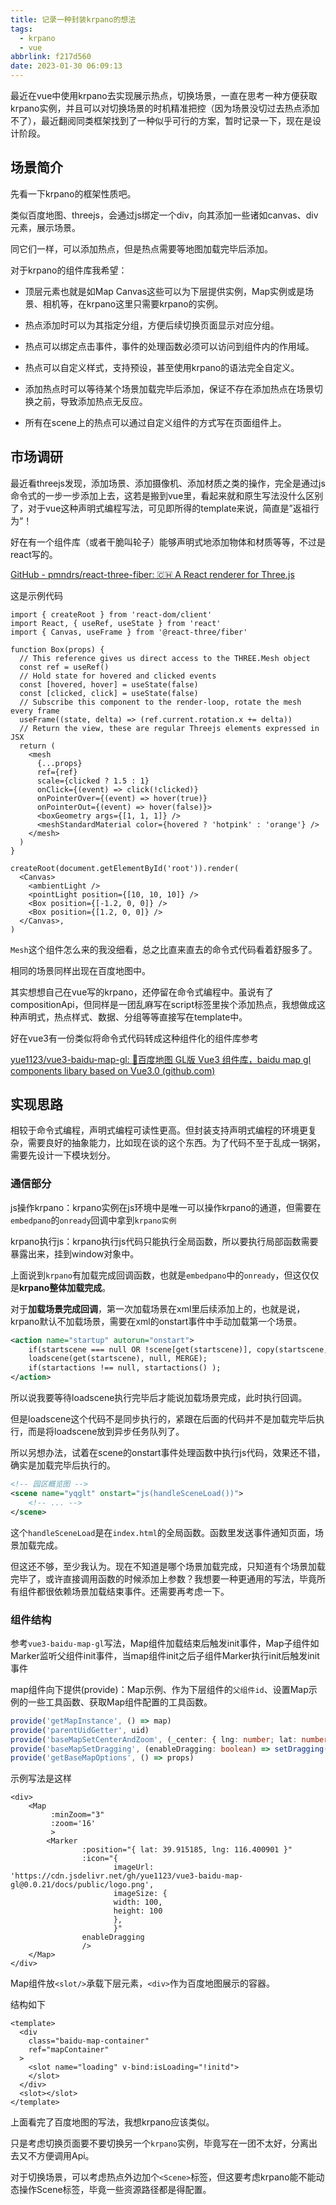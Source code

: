 ```yaml
---
title: 记录一种封装krpano的想法
tags:
  - krpano
  - vue
abbrlink: f217d560
date: 2023-01-30 06:09:13
---
```


最近在vue中使用krpano去实现展示热点，切换场景，一直在思考一种方便获取krpano实例，并且可以对切换场景的时机精准把控（因为场景没切过去热点添加不了），最近翻阅同类框架找到了一种似乎可行的方案，暂时记录一下，现在是设计阶段。

<!--more-->

## 场景简介

先看一下krpano的框架性质吧。

类似百度地图、threejs，会通过js绑定一个div，向其添加一些诸如canvas、div元素，展示场景。

同它们一样，可以添加热点，但是热点需要等地图加载完毕后添加。

对于krpano的组件库我希望：

- 顶层元素也就是如Map Canvas这些可以为下层提供实例，Map实例或是场景、相机等，在krpano这里只需要krpano的实例。

- 热点添加时可以为其指定分组，方便后续切换页面显示对应分组。

- 热点可以绑定点击事件，事件的处理函数必须可以访问到组件内的作用域。

- 热点可以自定义样式，支持预设，甚至使用krpano的语法完全自定义。
- 添加热点时可以等待某个场景加载完毕后添加，保证不存在添加热点在场景切换之前，导致添加热点无反应。

- 所有在scene上的热点可以通过自定义组件的方式写在页面组件上。





## 市场调研

最近看threejs发现，添加场景、添加摄像机、添加材质之类的操作，完全是通过js命令式的一步一步添加上去，这若是搬到vue里，看起来就和原生写法没什么区别了，对于vue这种声明式编程写法，可见即所得的template来说，简直是”返祖行为“！

好在有一个组件库（或者干脆叫轮子）能够声明式地添加物体和材质等等，不过是react写的。

[GitHub - pmndrs/react-three-fiber: 🇨🇭 A React renderer for Three.js](https://github.com/pmndrs/react-three-fiber)

这是示例代码

```tsx
import { createRoot } from 'react-dom/client'
import React, { useRef, useState } from 'react'
import { Canvas, useFrame } from '@react-three/fiber'

function Box(props) {
  // This reference gives us direct access to the THREE.Mesh object
  const ref = useRef()
  // Hold state for hovered and clicked events
  const [hovered, hover] = useState(false)
  const [clicked, click] = useState(false)
  // Subscribe this component to the render-loop, rotate the mesh every frame
  useFrame((state, delta) => (ref.current.rotation.x += delta))
  // Return the view, these are regular Threejs elements expressed in JSX
  return (
    <mesh
      {...props}
      ref={ref}
      scale={clicked ? 1.5 : 1}
      onClick={(event) => click(!clicked)}
      onPointerOver={(event) => hover(true)}
      onPointerOut={(event) => hover(false)}>
      <boxGeometry args={[1, 1, 1]} />
      <meshStandardMaterial color={hovered ? 'hotpink' : 'orange'} />
    </mesh>
  )
}

createRoot(document.getElementById('root')).render(
  <Canvas>
    <ambientLight />
    <pointLight position={[10, 10, 10]} />
    <Box position={[-1.2, 0, 0]} />
    <Box position={[1.2, 0, 0]} />
  </Canvas>,
)
```

`Mesh`这个组件怎么来的我没细看，总之比直来直去的命令式代码看着舒服多了。

相同的场景同样出现在百度地图中。

其实想想自己在vue写的krpano，还停留在命令式编程中。虽说有了compositionApi，但同样是一团乱麻写在script标签里挨个添加热点，我想做成这种声明式，热点样式、数据、分组等等直接写在template中。

好在vue3有一份类似将命令式代码转成这种组件化的组件库参考

[yue1123/vue3-baidu-map-gl: 🎉百度地图 GL版 Vue3 组件库，baidu map gl components libary based on Vue3.0 (github.com)](https://github.com/yue1123/vue3-baidu-map-gl)



## 实现思路

相较于命令式编程，声明式编程可读性更高。但封装支持声明式编程的环境更复杂，需要良好的抽象能力，比如现在谈的这个东西。为了代码不至于乱成一锅粥，需要先设计一下模块划分。

### 通信部分

js操作krpano：krpano实例在js环境中是唯一可以操作krpano的通道，但需要在`embedpano`的`onready`回调中拿到`krpano实例`

krpano执行js：krpano执行js代码只能执行全局函数，所以要执行局部函数需要暴露出来，挂到window对象中。

上面说到`krpano`有加载完成回调函数，也就是`embedpano`中的`onready`，但这仅仅是**krpano整体加载完成**。

对于**加载场景完成回调**，第一次加载场景在xml里后续添加上的，也就是说，krpano默认不加载场景，需要在xml的onstart事件中手动加载第一个场景。

```xml
<action name="startup" autorun="onstart">
	if(startscene === null OR !scene[get(startscene)], copy(startscene,scene[0].name); );
	loadscene(get(startscene), null, MERGE);
	if(startactions !== null, startactions() );
</action>
```

所以说我要等待loadscene执行完毕后才能说加载场景完成，此时执行回调。

但是loadscene这个代码不是同步执行的，紧跟在后面的代码并不是加载完毕后执行，而是将loadscene放到异步任务队列了。

所以另想办法，试着在scene的onstart事件处理函数中执行js代码，效果还不错，确实是加载完毕后执行的。

```xml
<!-- 园区概览图 -->
<scene name="yqglt" onstart="js(handleSceneLoad())">
	<!-- ... -->
</scene>
```

这个`handleSceneLoad`是在`index.html`的全局函数。函数里发送事件通知页面，场景加载完成。

但这还不够，至少我认为。现在不知道是哪个场景加载完成，只知道有个场景加载完毕了，或许直接调用函数的时候添加上参数？我想要一种更通用的写法，毕竟所有组件都很依赖场景加载结束事件。还需要再考虑一下。





### 组件结构

参考`vue3-baidu-map-gl`写法，Map组件加载结束后触发init事件，Map子组件如Marker监听父组件init事件，当map组件init之后子组件Marker执行init后触发init事件

map组件向下提供(provide)：Map示例、作为下层组件的`父组件id`、设置Map示例的一些工具函数、获取Map组件配置的工具函数。

```typescript
provide('getMapInstance', () => map)
provide('parentUidGetter', uid)
provide('baseMapSetCenterAndZoom', (_center: { lng: number; lat: number }) => setCenterAndZoom(_center))
provide('baseMapSetDragging', (enableDragging: boolean) => setDragging(enableDragging))
provide('getBaseMapOptions', () => props)
```

示例写法是这样

```vue
<div>
    <Map
         :minZoom="3"
         :zoom='16'
         >
        <Marker
                :position="{ lat: 39.915185, lng: 116.400901 }"
                :icon="{
                       imageUrl: 'https://cdn.jsdelivr.net/gh/yue1123/vue3-baidu-map-gl@0.0.21/docs/public/logo.png',
                       imageSize: {
                       width: 100,
                       height: 100
                       },
                       }"
                enableDragging
                />
    </Map>
</div>
```

Map组件放`<slot/>`承载下层元素，`<div>`作为百度地图展示的容器。

结构如下

```vue
<template>
  <div
    class="baidu-map-container"
    ref="mapContainer"
  >
    <slot name="loading" v-bind:isLoading="!initd">
    </slot>
  </div>
  <slot></slot>
</template>
```



上面看完了百度地图的写法，我想krpano应该类似。

只是考虑切换页面要不要切换另一个`krpano`实例，毕竟写在一团不太好，分离出去又不方便调用Api。

对于切换场景，可以考虑热点外边加个`<Scene>`标签，但这要考虑krpano能不能动态操作Scene标签，毕竟一些资源路径都是得配置。

